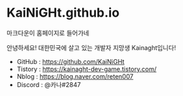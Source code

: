 # KaiNiGHt.github.io
마크다운이 홈페이지로 들어가네

안녕하세요! 대한민국에 살고 있는 개발자 지망생 Kainaght입니다!

 * GitHub : https://github.com/KaiNiGHt
 * Tistory : https://kainaght-dev-game.tistory.com/
 * Nblog : https://blog.naver.com/reten007
 * Discord : @카나#2847
